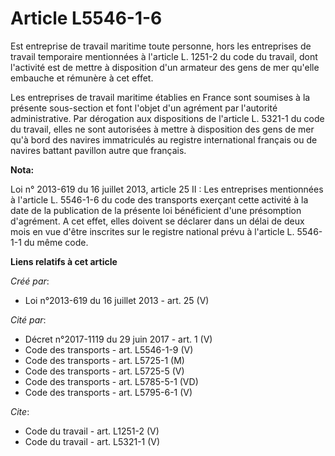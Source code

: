 # Article L5546-1-6

Est entreprise de travail maritime toute personne, hors les entreprises de travail temporaire mentionnées à l'article L.
1251-2 du code du travail, dont l'activité est de mettre à disposition d'un armateur des gens de mer qu'elle embauche et
rémunère à cet effet. 

Les entreprises de travail maritime établies en France sont soumises à la présente sous-section et font l'objet d'un agrément
par l'autorité administrative. Par dérogation aux dispositions de l'article L. 5321-1 du code du travail, elles ne sont
autorisées à mettre à disposition des gens de mer qu'à bord des navires immatriculés au registre international français ou de
navires battant pavillon autre que français.

**Nota:**

Loi n° 2013-619 du 16 juillet 2013, article 25 II : Les entreprises mentionnées à l'article L. 5546-1-6 du code des
transports exerçant cette activité à la date de la publication de la présente loi bénéficient d'une présomption d'agrément. A
cet effet, elles doivent se déclarer dans un délai de deux mois en vue d'être inscrites sur le registre national prévu à
l'article L. 5546-1-1 du même code.

**Liens relatifs à cet article**

_Créé par_:

  - Loi n°2013-619 du 16 juillet 2013 - art. 25 (V)

_Cité par_:

  - Décret n°2017-1119 du 29 juin 2017 - art. 1 (V)
  - Code des transports - art. L5546-1-9 (V)
  - Code des transports - art. L5725-1 (M)
  - Code des transports - art. L5725-5 (V)
  - Code des transports - art. L5785-5-1 (VD)
  - Code des transports - art. L5795-6-1 (V)

_Cite_:

  - Code du travail - art. L1251-2 (V)
  - Code du travail - art. L5321-1 (V)

